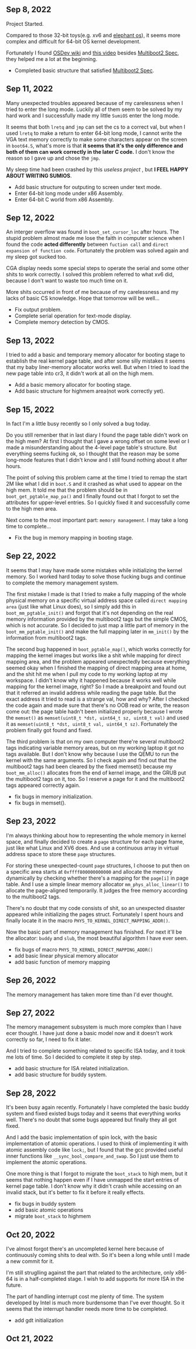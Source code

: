 ## Sep 8, 2022

Project Started.

Compared to those 32-bit toys(e.g. xv6 and [elephant os](https://github.com/arttnba3/OS_Kernel_Learning)), it seems more complex and difficult for 64-bit OS kernel development.

Fortunately I found [OSDev wiki](https://wiki.osdev.org/Main_Page) and [this video](https://www.youtube.com/watch?v=FkrpUaGThTQ) besides [Multiboot2 Spec](https://www.gnu.org/software/grub/manual/multiboot/multiboot.html), they helped me a lot at the beginning.

- Completed basic structure that satisfied [Multiboot2 Spec](https://www.gnu.org/software/grub/manual/multiboot/multiboot.html).

## Sep 11, 2022

Many unexpected troubles appeared because of my carelessness when I tried to enter the long mode. Luckily all of them seem to be solved by my hard work and I successfully made my little `SumiOS` enter the long mode.

It seems that both `lretq` and `jmp` can set the cs to a correct val, but when I used `lretq` to make a return to enter 64-bit long mode, I cannot write the VGA text memory correctly to make some characters appear on the screen in `boot64.S`, what's more is that **it seems that it's the only difference and both of them can work correctly in the later C code.** I don't know the reason so I gave up and chose the `jmp`.

My sleep time had been crashed by this _useless project_ , but **I FEEL HAPPY ABOUT WRITING SUMIOS**.

- Add basic structure for outputing to screen under text mode.
- Enter 64-bit long mode under x86 Assembly.
- Enter 64-bit C world from x86 Assembly.

## Sep 12, 2022

An interger overflow was found in `boot_set_cursor_loc` after hours. The stupid problem almost made me lose the faith in computer science when I found the code **acted differently** between `fuction call` and `direct expansion of function code`. Fortunately the problem was solved again and my sleep got sucked too.

CGA display needs some special steps to operate the serial and some other shits to work correctly. I solved this problem referred to what xv6 did, because I don't want to waste too much time on it.

More shits occurred in front of me because of my carelessness and my lacks of basic CS knowledge. Hope that tomorrow will be well...

- Fix output problem.
- Complete serial operation for text-mode display.
- Complete memory detection by CMOS.

## Sep 13, 2022

I tried to add a basic and temporary memory allocator for booting stage to establish the real kernel page table, and after some silly mistakes it seems that my baby liner-memory allocator works well. But when I tried to load the new page table into cr3, it didn't work at all on the high mem.

- Add a basic memory allocator for booting stage.
- Add basic structure for highmem area(not work correctly yet).

## Sep 15, 2022

In fact I'm a little busy recently so I only solved a bug today. 

Do you still remenber that in last diary I found the page table didn't work on the high mem? At first I thought that I gave a wrong offset on some level or I made a misunderstanding about the 4-level page table's structure. But everything seems fucking ok, so I thought that the reason may be some long-mode features that I didn't know and I still found nothing about it after hours.

The point of solving this problem came at the time I tried to remap the start 2M like what I did in `boot.S` and it crashed as what used to appear on the high mem. It told me that the problem should be in `boot_get_pgtable_map_pa()` and I finally found out that I forgot to set the attributes for upper-level entries. So I quickly fixed it and successfully come to the high men area.

Next come to the most important part: `memory management`. I may take a long time to complete...

- Fix the bug in memory mapping in booting stage.

## Sep 22, 2022

It seems that I may have made some mistakes while initializing the kernel memory. So I worked hard today to solve those fucking bugs and continue to complete the memory management system.

The first mistake I made is that I tried to make a fully mapping of the whole physical memory on a specific virtual address space called `direct mapping area` (just like what Linux does), so I simply add this in `boot_mm_pgtable_init()` and forgot that it's not depending on the real memory information provided by the multiboot2 tags but the simple CMOS, which is not accurate. So I decided to just map a little part of memory in the `boot_mm_pgtable_init()` and make the full mapping later in `mm_init()` by the information from multiboot2 tags.

The second bug happened in `boot_pgtable_map()`, which works correctly for mapping the kernel images but works like a shit while mapping for direct mapping area, and the problem appeared unexpectedly because everything seemed okay when I finished the mapping of direct mapping area at home, and the shit hit me when I pull my code to my working laptop at my workspace. I didn't know why it happened because it works well while mapping for the kernel image, right? So I made a breakpoint and found out that it referred an invalid address while reading the page table. But the exact address it tried to read is a strange val, how and why? After I checked the code again and made sure that there's no OOB read or write, the reason come out: the page table hadn't been initialized properly because I wrote the `memset()` as `memset(uint8_t *dst, uint64_t sz, uint8_t val)` and used it as `memset(uint8_t *dst, uint8_t val, uint64_t sz)`. Fortunately the problem finally got found and fixed.

The third problem is that on my own computer there're several multiboot2 tags indicating variable memory areas, but on my working laptop it got no tags available. But I don't know why because I use the QEMU to run the kernel with the same arguments. So I check again and find out that the multiboot2 tags had been cleared by the fixed memset() because my `boot_mm_alloc()` allocates from the end of kernel image, and the GRUB put the multiboot2 tags on it, too. So I reserve a page for it and the multiboot2 tags appeared correctly again.

- fix bugs in memory initialization.
- fix bugs in memset().

## Sep 23, 2022

I'm always thinking about how to representing the whole memory in kernel space, and finally decided to create a `page` structure for each page frame, just like what Linux and XV6 does. And use a continuous array in virtual address space to store these `page` structures.

For storing these unexpected-count `page` structures, I choose to put then on a specific area starts at `0xffff800000000000` and allocate the memory dynamically by checking whether there's a mapping for the `page[i]` in page table. And I use a simple linear memory allocator `mm_phys_alloc_linear()` to allocate the page-aligned temporarily. It judges the free memory according to the multiboot2 tags.

There's no doubt that my code consists of shit, so an unexpected disaster appeared while initializing the pages struct. Fortunately I spent hours and finally locate it in the macro `PHYS_TO_KERNEL_DIRECT_MAPPING_ADDR()`.

Now the basic part of memory management has finished. For next it'll be the allocator: `buddy` and `slub`, the most beautiful algorithm I have ever seen.

- fix bugs of macro `PHYS_TO_KERNEL_DIRECT_MAPPING_ADDR()`
- add basic linear physical memory allocator
- add basic function of memory mapping

## Sep 26, 2022

The memory management has taken more time than I'd ever thought.

## Sep 27, 2022

The memory management subsystem is much more complex than I have ecer thought. I have just done a basic model now and it doesn't work correctly so far, I need to fix it later.

And I tried to complete something related to specific ISA today, and it took me lots of time. So I decided to complete it step by step.

- add basic structure for ISA related initialization.
- add basic structure for buddy system.

## Sep 28, 2022

It's been busy again recently. Fortunately I have completed the basic buddy system and fixed existed bugs today and it seems that everything works well. There's no doubt that some bugs appeared but finally they all got fixed.

And I add the basic implementation of spin lock, with the basic implementation of atomic operations. I used to think of implementing it with atomic assembly code like `lock;`, but I found that the gcc provided useful inner functions like `__sync_bool_compare_and_swap`. So I just use them to implement the atomic operations.

One more thing is that I forgot to migrate the `boot_stack` to high mem, but it seems that nothing happen even if I have unmapped the start entries of kernel page table. I don't know why it didn't crash while accessing on an invalid stack, but it's better to fix it before it really effects.

- fix bugs in buddy system
- add basic atomic operations
- migrate `boot_stack` to highmem

## Oct 20, 2022

I've almost forgot there's an uncompleted kernel here because of continuously coming shits to deal with. So it's been a long while until I made a new commit for it.

I'm still struglling against the part that related to the architecture, only x86-64 is in a half-completed stage. I wish to add supports for more ISA in the future.

The part of handling interrupt cost me plenty of time. The system developed by Intel is much more burdensome than I've ever thought. So it seems that the interrupt handler needs more time to be completed.

- add gdt initialization

## Oct 21, 2022

